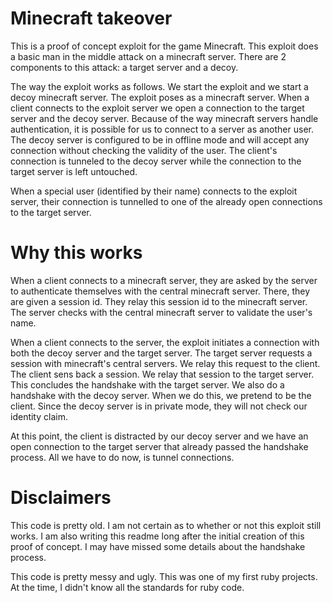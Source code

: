 Minecraft takeover
==================

This is a proof of concept exploit for the game Minecraft. This exploit does a basic man in the middle attack on a minecraft server. 
There are 2 components to this attack: a target server and a decoy.

The way the exploit works as follows. We start the exploit and we start a decoy minecraft server. The exploit poses as a minecraft
server. When a client connects to the exploit server we open a connection to the target server and the decoy server. Because of the
way minecraft servers handle authentication, it is possible for us to connect to a server as another user. The decoy server is
configured to be in offline mode and will accept any connection without checking the validity of the user. The client's connection
is tunneled to the decoy server while the connection to the target server is left untouched.

When a special user (identified by their name) connects to the exploit server, their connection is tunnelled to one of the already
open connections to the target server.

Why this works
==============

When a client connects to a minecraft server, they are asked by the server to authenticate themselves with the central minecraft
server. There, they are given a session id. They relay this session id to the minecraft server. The server checks with the central
minecraft server to validate the user's name.

When a client connects to the server, the exploit initiates a connection with both the decoy server and the target server. The
target server requests a session with minecraft's central servers. We relay this request to the client. The client sens back a
session. We relay that session to the target server. This concludes the handshake with the target server. We also do a handshake
with the decoy server. When we do this, we pretend to be the client. Since the decoy server is in private mode, they will not
check our identity claim.

At this point, the client is distracted by our decoy server and we have an open connection to the target server that already
passed the handshake process. All we have to do now, is tunnel connections.

Disclaimers
===========

This code is pretty old. I am not certain as to whether or not this exploit still works. I am also writing this readme long after
the initial creation of this proof of concept. I may have missed some details about the handshake process.

This code is pretty messy and ugly. This was one of my first ruby projects. At the time, I didn't know all the standards for ruby
code.

